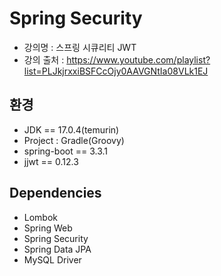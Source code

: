 # Spring Security

- 강의명 : 스프링 시큐리티 JWT
- 강의 출처 : https://www.youtube.com/playlist?list=PLJkjrxxiBSFCcOjy0AAVGNtIa08VLk1EJ

## 환경
- JDK == 17.0.4(temurin)
- Project : Gradle(Groovy)
- spring-boot == 3.3.1
- jjwt == 0.12.3

## Dependencies
- Lombok
- Spring Web
- Spring Security
- Spring Data JPA
- MySQL Driver
